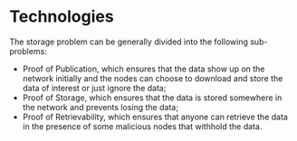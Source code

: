 # Technologies

The storage problem can be generally divided into the following sub-problems:
 - Proof of Publication, which ensures that the data show up on the network initially and the nodes can choose to download and store the data of interest or just ignore the data;
 - Proof of Storage, which ensures that the data is stored somewhere in the network and prevents losing the data;
 - Proof of Retrievability, which ensures that anyone can retrieve the data in the presence of some malicious nodes that withhold the data.
